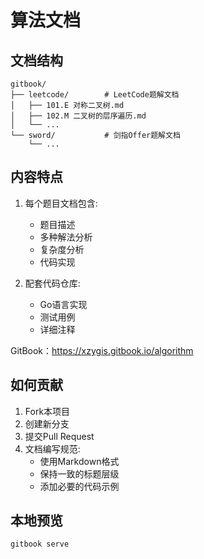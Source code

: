 # 算法文档

## 文档结构

```
gitbook/
├── leetcode/        # LeetCode题解文档
│   ├── 101.E 对称二叉树.md
│   ├── 102.M 二叉树的层序遍历.md
│   └── ...
└── sword/           # 剑指Offer题解文档
    └── ...
```

## 内容特点

1. 每个题目文档包含:
   - 题目描述
   - 多种解法分析
   - 复杂度分析
   - 代码实现

2. 配套代码仓库:
   - Go语言实现
   - 测试用例
   - 详细注释

GitBook：https://xzygis.gitbook.io/algorithm

## 如何贡献

1. Fork本项目
2. 创建新分支
3. 提交Pull Request
4. 文档编写规范:
   - 使用Markdown格式
   - 保持一致的标题层级
   - 添加必要的代码示例

## 本地预览

```bash
gitbook serve
```
